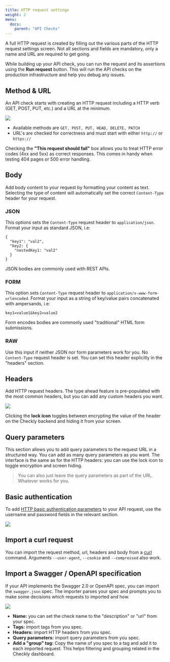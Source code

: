 ```yaml
---
title: HTTP request settings
weight: 2
menu:
  docs:
    parent: "API Checks"
---
```


A full HTTP request is created by filling out the various parts of the HTTP request settings screen. Not all sections and fields
are mandatory, only a name and URL are required to get going.

While building up your API check, you can run the request and its assertions using the **Run request** button. This will run the
API checks on the production infrastructure and help you debug any issues.

## Method & URL

An API check starts with creating an HTTP request including a HTTP verb (GET, POST, PUT, etc.) and a URL at the minimum.

![](/docs/images/api-checks/http-request-method.png)

- Available methods are `GET, POST, PUT, HEAD, DELETE, PATCH`
- URL's are checked for correctness and must start with either `http://` or `https://`

Checking the **"This request should fail"** box allows you to treat HTTP error codes (4xx and 5xx) as correct responses. This comes
in handy when testing 404 pages or 500 error handling.


## Body

Add body content to your request by formatting your content as text. Selecting the type of content will automatically set the correct `Content-Type` header for your request.

### JSON

This options sets the `Content-Type` request header to `application/json`. Format your input as standard JSON, i.e:

```
{
  "key1": "val2",
  "key2: {
    "nestedKey1: "val2"
  }
}
```
JSON bodies are commonly used with REST APIs.

### FORM

This option sets `Content-Type` request header to `application/x-www-form-urlencoded`. Format your input as a string of key/value pairs concatenated with ampersands, i.e:

```
key1=value1&key2=value2
```
Form encodes bodies are commonly used "traditional" HTML form submissions.

### RAW

Use this input if neither JSON nor form parameters work for you. No `Content-Type` request header is set. You can set this header explicitly in the "headers" section.

## Headers

Add HTTP request headers. The type ahead feature is pre-populated with the most common headers, but you can add any custom headers you want.

![](/docs/images/api-checks/headers-query.png)

Clicking the **lock icon** toggles between encrypting the value of the header on the Checkly backend and hiding it from your screen.

## Query parameters

This section allows you to add query parameters to the request URL in a structured way. You can add as many query parameters as you want. The interface is the same as for the HTTP headers: you can use the lock icon to toggle encryption and screen hiding.

> You can also just leave the query parameters as part of the URL. Whatever works for you.

## Basic authentication

To add [HTTP basic authentication parameters](https://developer.mozilla.org/en-US/docs/Web/HTTP/Authentication) to your API
request, use the username and password fields in the relevant section.

![](/docs/images/api-checks/basic-auth.png)

## Import a curl request

You can import the request method, url, headers and body from a [curl](https://curl.haxx.se/) command.
Arguments `--user-agent`, `--cookie` and `--compressed` also work.

## Import a Swagger / OpenAPI specification

If your API implements the Swagger 2.0 or OpenAPI spec, you can import the `swagger.json` spec. The importer
parses your spec and prompts you to make some decisions which requests to imported and how.

![](/docs/images/api-checks/swagger.png)

- **Name:** you can set the check name to the "description" or "url" from your spec.
- **Tags:** import tags from you spec.
- **Headers:** import HTTP headers from you spec.
- **Query parameters:** import query parameters from you spec.
- **Add a "group" tag:** Copy the name of you spec to a tag and add it to each imported request. This helps
filtering and grouping related in the Checkly dashboard.

